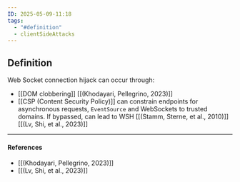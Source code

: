 ```yaml
---
ID: 2025-05-09-11:18
tags:
  - "#definition"
  - clientSideAttacks
---
```

## Definition

Web Socket connection hijack can occur through:
- [[DOM clobbering]]  [[(Khodayari, Pellegrino, 2023)]]
- [[CSP (Content Security Policy)]] can constrain endpoints for asynchronous requests, `EventSource` and WebSockets to trusted domains. If bypassed, can lead to WSH [[(Stamm, Sterne, et al., 2010)]] [[(Lv, Shi, et al., 2023)]]

---
#### References
- [[(Khodayari, Pellegrino, 2023)]]
- [[(Lv, Shi, et al., 2023)]]